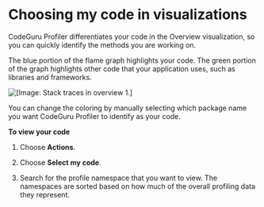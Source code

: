 # Choosing my code in visualizations<a name="working-with-visualizations-choosing-my-code"></a>

CodeGuru Profiler differentiates your code in the Overview visualization, so you can quickly identify the methods you are working on\. 

The blue portion of the flame graph highlights your code\. The green portion of the graph highlights other code that your application uses, such as libraries and frameworks\.

![\[Image: Stack traces in overview 1.\]](http://docs.aws.amazon.com/codeguru/latest/profiler-ug/images/mycode.png)

You can change the coloring by manually selecting which package name you want CodeGuru Profiler to identify as your code\.

**To view your code**

1. Choose **Actions**\.

1. Choose **Select my code**\.

1. Search for the profile namespace that you want to view\. The namespaces are sorted based on how much of the overall profiling data they represent\.